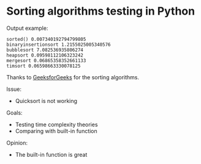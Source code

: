 # Sorting algorithms testing in Python

Output example:
```
sorted() 0.007340192794799805
binaryinsertionsort 1.2155025005340576
bubblesort 7.082536935806274
heapsort 0.09598112106323242
mergesort 0.06865358352661133
timsort 0.06598663330078125
```

Thanks to [GeeksforGeeks](https://www.geeksforgeeks.org/) for the sorting algorithms.

Issue:
- Quicksort is not working

Goals:
- Testing time complexity theories
- Comparing with built-in function

Opinion:
- The built-in function is great

